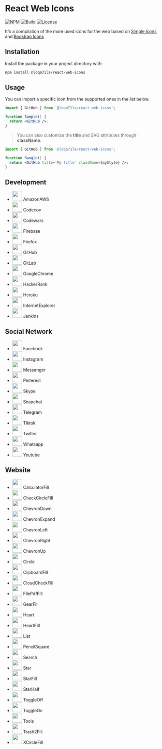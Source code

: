 # React Web Icons
[![NPM](https://img.shields.io/npm/v/@loqo71la/react-web-icons?color=CB061D&style=flat-square)](https://www.npmjs.com/package/@loqo71la/react-web-icons)
![Build](https://github.com/loqo71la/react-web-icons/actions/workflows/publish-package.yml/badge.svg)
[![License](https://img.shields.io/npm/l/@loqo71la/react-web-icons?color=008660&style=flat-square)](https://github.com/loqo71la/react-web-icons/blob/main/LICENSE)

It's a compilation of the more used icons for the web based on [Simple Icons](https://simpleicons.org/) and [Boostrap Icons](https://icons.getbootstrap.com/)

## Installation

Install the package in your project directory with:
```sh
npm install @loqo71la/react-web-icons
```

## Usage
You can import a specific icon from the supported ones in the list below.
```jsx
import { GitHub } from '@loqo71la/react-web-icons';

function Sample() {
  return <GitHub />;
}
```

> You can also customize the **title** and SVG attributes through **className**.
```jsx
import { GitHub } from '@loqo71la/react-web-icons';

function Sangle() {
  return <GitHub title='My title' className={myStyle} />;
}
```

## Development
- <img src="https://simpleicons.org/icons/amazonaws.svg" width="32"/> AmazonAWS 
- <img src="https://simpleicons.org/icons/codecov.svg" width="32"/> Codecov
- <img src="https://simpleicons.org/icons/codewars.svg" width="32"/> Codewars
- <img src="https://simpleicons.org/icons/firebase.svg" width="32"/> Firebase
- <img src="https://simpleicons.org/icons/firefox.svg" width="32"/> Firefox
- <img src="https://simpleicons.org/icons/github.svg" width="32"/> GitHub
- <img src="https://simpleicons.org/icons/gitlab.svg" width="32"/> GitLab
- <img src="https://simpleicons.org/icons/googlechrome.svg" width="32"/> GoogleChrome
- <img src="https://simpleicons.org/icons/hackerrank.svg" width="32"/> HackerRank
- <img src="https://simpleicons.org/icons/heroku.svg" width="32"/> Heroku
- <img src="https://simpleicons.org/icons/internetexplorer.svg" width="32"/> InternetExplorer
- <img src="https://simpleicons.org/icons/jenkins.svg" width="32"/> Jenkins














## Social Network
- <img src="https://simpleicons.org/icons/facebook.svg" width="32"/> Facebook
- <img src="https://simpleicons.org/icons/instagram.svg" width="32"/> Instagram
- <img src="https://simpleicons.org/icons/messenger.svg" width="32"/> Messenger
- <img src="https://simpleicons.org/icons/pinterest.svg" width="32"/> Pinterest
- <img src="https://simpleicons.org/icons/skype.svg" width="32"/> Skype
- <img src="https://simpleicons.org/icons/snapchat.svg" width="32"/> Snapchat
- <img src="https://simpleicons.org/icons/telegram.svg" width="32"/> Telegram
- <img src="https://simpleicons.org/icons/tiktok.svg" width="32"/> Tiktok
- <img src="https://simpleicons.org/icons/twitter.svg" width="32"/> Twitter
- <img src="https://simpleicons.org/icons/whatsapp.svg" width="32"/> Whatsapp
- <img src="https://simpleicons.org/icons/youtube.svg" width="32"/> Youtube

## Website
- <img src="https://icons.getbootstrap.com/assets/icons/calculator-fill.svg" width="32"/> CalculatorFill
- <img src="https://icons.getbootstrap.com/assets/icons/check-circle-fill.svg" width="32"/> CheckCircleFill
- <img src="https://icons.getbootstrap.com/assets/icons/chevron-down.svg" width="32"/> ChevronDown
- <img src="https://icons.getbootstrap.com/assets/icons/chevron-expand.svg" width="32"/> ChevronExpand
- <img src="https://icons.getbootstrap.com/assets/icons/chevron-left.svg" width="32"/> ChevronLeft
- <img src="https://icons.getbootstrap.com/assets/icons/chevron-right.svg" width="32"/> ChevronRight
- <img src="https://icons.getbootstrap.com/assets/icons/chevron-up.svg" width="32"/> ChevronUp
- <img src="https://icons.getbootstrap.com/assets/icons/circle.svg" width="32"/> Circle
- <img src="https://icons.getbootstrap.com/assets/icons/clipboard-fill.svg" width="32"/> ClipboardFill
- <img src="https://icons.getbootstrap.com/assets/icons/cloud-check-fill.svg" width="32"/> CloudCheckFill
- <img src="https://icons.getbootstrap.com/assets/icons/file-pdf-fill.svg" width="32"/> FilePdfFill
- <img src="https://icons.getbootstrap.com/assets/icons/gear-fill.svg" width="32"/> GearFill
- <img src="https://icons.getbootstrap.com/assets/icons/heart.svg" width="32"/> Heart
- <img src="https://icons.getbootstrap.com/assets/icons/heart-fill.svg" width="32"/> HeartFill
- <img src="https://icons.getbootstrap.com/assets/icons/list.svg" width="32"/> List
- <img src="https://icons.getbootstrap.com/assets/icons/pencil-square.svg" width="32"/> PencilSquare
- <img src="https://icons.getbootstrap.com/assets/icons/search.svg" width="32"/> Search
- <img src="https://icons.getbootstrap.com/assets/icons/star.svg" width="32"/> Star
- <img src="https://icons.getbootstrap.com/assets/icons/star-fill.svg" width="32"/> StarFill
- <img src="https://icons.getbootstrap.com/assets/icons/star-half.svg" width="32"/> StarHalf
- <img src="https://icons.getbootstrap.com/assets/icons/toggle-off.svg" width="32"/> ToggleOff
- <img src="https://icons.getbootstrap.com/assets/icons/toggle-on.svg" width="32"/> ToggleOn
- <img src="https://icons.getbootstrap.com/assets/icons/tools.svg" width="32"/> Tools
- <img src="https://icons.getbootstrap.com/assets/icons/trash2-fill.svg" width="32"/> Trash2Fill
- <img src="https://icons.getbootstrap.com/assets/icons/x-circle-fill.svg" width="32"/> XCircleFill
